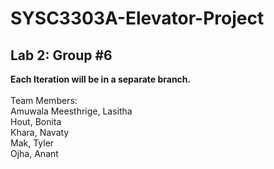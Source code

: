 <h1>SYSC3303A-Elevator-Project</h1>
<h2>Lab 2: Group #6</h2>
<b>Each Iteration will be in a separate branch.</b>
<br><br>
Team Members:
<br>
  Amuwala Meesthrige, Lasitha <br>
  Hout, Bonita  <br>
  Khara, Navaty <br>
  Mak, Tyler    <br>
  Ojha, Anant   <br>
